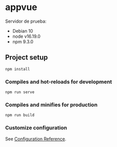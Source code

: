 # appvue

Servidor de prueba:
- Debian 10
- node v16.19.0
- npm 9.3.0


## Project setup
```
npm install
```

### Compiles and hot-reloads for development
```
npm run serve
```

### Compiles and minifies for production
```
npm run build
```

### Customize configuration
See [Configuration Reference](https://cli.vuejs.org/config/).
